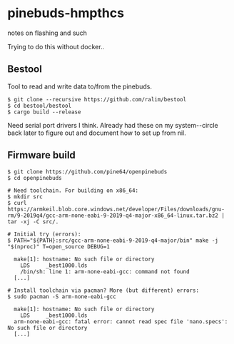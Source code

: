 # pinebuds-hmpthcs
notes on flashing and such

Trying to do this without docker..


## Bestool
Tool to read and write data to/from the pinebuds.

```
$ git clone --recursive https://github.com/ralim/bestool
$ cd bestool/bestool
$ cargo build --release
```

Need serial port drivers I think. Already had these on my system--circle back later to figure out and document how to set up from nil.


## Firmware build

```
$ git clone https://github.com/pine64/openpinebuds
$ cd openpinebuds

# Need toolchain. For building on x86_64:
$ mkdir src
$ curl https://armkeil.blob.core.windows.net/developer/Files/downloads/gnu-rm/9-2019q4/gcc-arm-none-eabi-9-2019-q4-major-x86_64-linux.tar.bz2 | tar -xj -C src/.

# Initial try (errors):
$ PATH="${PATH}:src/gcc-arm-none-eabi-9-2019-q4-major/bin" make -j "$(nproc)" T=open_source DEBUG=1

  make[1]: hostname: No such file or directory
    LDS     _best1000.lds
    /bin/sh: line 1: arm-none-eabi-gcc: command not found
  [...]

# Install toolchain via pacman? More (but different) errors:
$ sudo pacman -S arm-none-eabi-gcc
  
  make[1]: hostname: No such file or directory
    LDS     _best1000.lds
  arm-none-eabi-gcc: fatal error: cannot read spec file 'nano.specs': No such file or directory
  [...]
```
